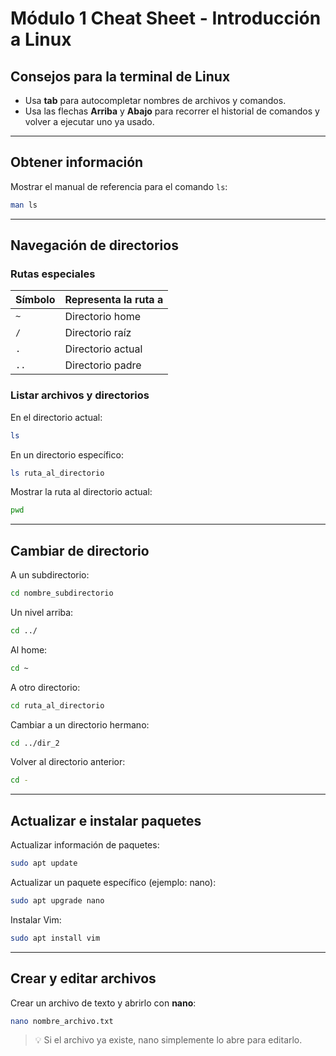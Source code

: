 # Módulo 1 Cheat Sheet - Introducción a Linux

## Consejos para la terminal de Linux
- Usa **tab** para autocompletar nombres de archivos y comandos.
- Usa las flechas **Arriba** y **Abajo** para recorrer el historial de comandos y volver a ejecutar uno ya usado.

---

## Obtener información
Mostrar el manual de referencia para el comando `ls`:
```bash
man ls
```

---

## Navegación de directorios

### Rutas especiales
| Símbolo | Representa la ruta a |
|---------|------------------------|
| `~`     | Directorio home        |
| `/`     | Directorio raíz        |
| `.`     | Directorio actual      |
| `..`    | Directorio padre       |

### Listar archivos y directorios
En el directorio actual:
```bash
ls
```

En un directorio específico:
```bash
ls ruta_al_directorio
```

Mostrar la ruta al directorio actual:
```bash
pwd
```

---

## Cambiar de directorio
A un subdirectorio:
```bash
cd nombre_subdirectorio
```

Un nivel arriba:
```bash
cd ../
```

Al home:
```bash
cd ~
```

A otro directorio:
```bash
cd ruta_al_directorio
```

Cambiar a un directorio hermano:
```bash
cd ../dir_2
```

Volver al directorio anterior:
```bash
cd -
```

---

## Actualizar e instalar paquetes
Actualizar información de paquetes:
```bash
sudo apt update
```

Actualizar un paquete específico (ejemplo: nano):
```bash
sudo apt upgrade nano
```

Instalar Vim:
```bash
sudo apt install vim
```

---

## Crear y editar archivos
Crear un archivo de texto y abrirlo con **nano**:
```bash
nano nombre_archivo.txt
```

> 💡 Si el archivo ya existe, nano simplemente lo abre para editarlo.
